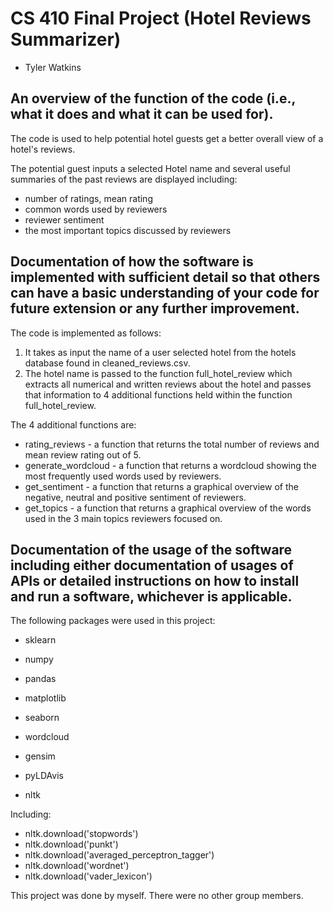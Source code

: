 # CS 410 Final Project (Hotel Reviews Summarizer) 

- Tyler Watkins

## An overview of the function of the code (i.e., what it does and what it can be used for). 

The code is used to help potential hotel guests get a better overall view of a hotel's reviews.

The potential guest inputs a selected Hotel name and several useful summaries of the past reviews are displayed including:

- number of ratings, mean rating
- common words used by reviewers
- reviewer sentiment
- the most important topics discussed by reviewers


## Documentation of how the software is implemented with sufficient detail so that others can have a basic understanding of your code for future extension or any further improvement. 

The code is implemented as follows: 

1. It takes as input the name of a user selected hotel from the hotels database found in cleaned_reviews.csv.
2. The hotel name is passed to the function full_hotel_review which extracts all numerical and written reviews about the hotel and passes that information to 4 additional functions held within the function full_hotel_review. 

The 4 additional functions are:
- rating_reviews - a function that returns the total number of reviews and mean review rating out of 5.
- generate_wordcloud - a function that returns a wordcloud showing the most frequently used words used by reviewers.
- get_sentiment - a function that returns a graphical overview of the negative, neutral and positive sentiment of reviewers.
- get_topics - a function that returns a graphical overview of the words used in the 3 main topics reviewers focused on.

## Documentation of the usage of the software including either documentation of usages of APIs or detailed instructions on how to install and run a software, whichever is applicable. 

The following packages were used in this project:

- sklearn
- numpy
- pandas
- matplotlib
- seaborn

- wordcloud
- gensim
- pyLDAvis


- nltk

Including:
- nltk.download('stopwords')
- nltk.download('punkt')
- nltk.download('averaged_perceptron_tagger')
- nltk.download('wordnet')
- nltk.download('vader_lexicon')


This project was done by myself. There were no other group members.
